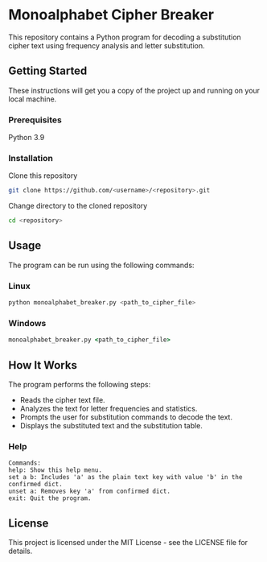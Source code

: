 # Monoalphabet Cipher Breaker

This repository contains a Python program for decoding a substitution cipher text using frequency analysis and letter substitution.

## Getting Started

These instructions will get you a copy of the project up and running on your local machine.

### Prerequisites

Python 3.9

### Installation

Clone this repository

```bash
git clone https://github.com/<username>/<repository>.git
```

Change directory to the cloned repository

```bash
cd <repository>
```

## Usage

The program can be run using the following commands:

### Linux

```bash
python monoalphabet_breaker.py <path_to_cipher_file>
```

### Windows

```cmd
monoalphabet_breaker.py <path_to_cipher_file>
```

## How It Works

The program performs the following steps:

- Reads the cipher text file.
- Analyzes the text for letter frequencies and statistics.
- Prompts the user for substitution commands to decode the text.
- Displays the substituted text and the substitution table.

### Help

```
Commands:
help: Show this help menu.
set a b: Includes 'a' as the plain text key with value 'b' in the confirmed dict.
unset a: Removes key 'a' from confirmed dict.
exit: Quit the program.
```

## License

This project is licensed under the MIT License - see the LICENSE file for details.